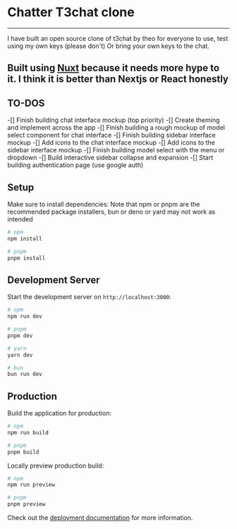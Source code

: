 # Chatter T3chat clone

---
I have built an open source clone of t3chat by theo for everyone to use, test using my own keys (please don't)
Or bring your own keys to the chat.

Built using [Nuxt](https://nuxt.com) because it needs more hype to it. I think it is better than Nextjs or React honestly
---



## TO-DOS

-[] Finish building chat interface mockup (top priority)
-[] Create theming and implement across the app
-[] Finish building a rough mockup of model select component for chat interface
-[] Finish building sidebar interface mockup
-[] Add icons to the chat interface mockup
-[] Add icons to the sidebar interface mockup
-[] Finish building model select with the menu or dropdown
-[] Build interactive sidebar collapse and expansion 
-[] Start building authentication page (use google auth)





## Setup

Make sure to install dependencies:
Note that npm or pnpm are the recommended package installers, bun or deno or yard may not work as intended

```bash
# npm
npm install

# pnpm
pnpm install
```

## Development Server

Start the development server on `http://localhost:3000`:

```bash
# npm
npm run dev

# pnpm
pnpm dev

# yarn
yarn dev

# bun
bun run dev
```

## Production

Build the application for production:

```bash
# npm
npm run build

# pnpm
pnpm build

```

Locally preview production build:

```bash
# npm
npm run preview

# pnpm
pnpm preview
```

Check out the [deployment documentation](https://nuxt.com/docs/getting-started/deployment) for more information.
